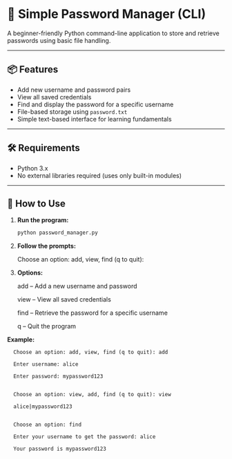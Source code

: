 # 🔐 Simple Password Manager (CLI)

A beginner-friendly Python command-line application to store and retrieve passwords using basic file handling.

---

## 📦 Features

- Add new username and password pairs
- View all saved credentials
- Find and display the password for a specific username
- File-based storage using `password.txt`
- Simple text-based interface for learning fundamentals

---

## 🛠 Requirements

- Python 3.x
- No external libraries required (uses only built-in modules)

---

## 🚀 How to Use

1. **Run the program:**

   ```bash
   python password_manager.py

2. **Follow the prompts:**

   Choose an option: add, view, find (q to quit):

2. **Options:**

      add – Add a new username and password

      view – View all saved credentials

      find – Retrieve the password for a specific username

      q – Quit the program

**Example:**

      Choose an option: add, view, find (q to quit): add

      Enter username: alice

      Enter password: mypassword123


      Choose an option: view, add, find (q to quit): view

      alice|mypassword123


      Choose an option: find

      Enter your username to get the password: alice

      Your password is mypassword123




